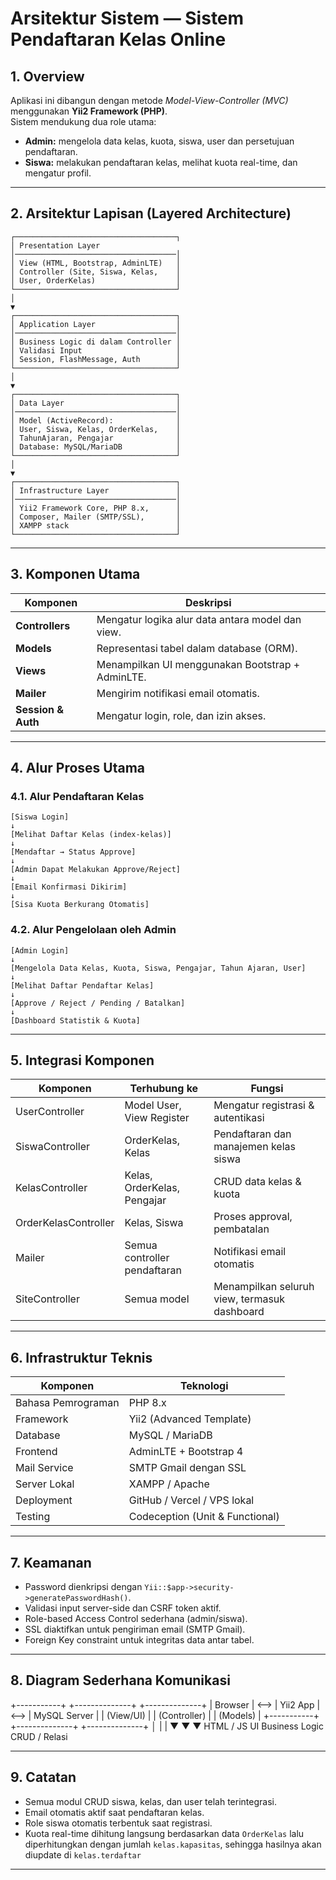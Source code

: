 # Arsitektur Sistem — Sistem Pendaftaran Kelas Online

## 1. Overview
Aplikasi ini dibangun dengan metode *Model-View-Controller (MVC)* menggunakan **Yii2 Framework (PHP)**.  
Sistem mendukung dua role utama:
- **Admin:** mengelola data kelas, kuota, siswa, user dan persetujuan pendaftaran.
- **Siswa:** melakukan pendaftaran kelas, melihat kuota real-time, dan mengatur profil.

---

## 2. Arsitektur Lapisan (Layered Architecture)
    ┌────────────────────────────────────┐
    │ Presentation Layer                 
    │────────────────────────────────────│
    │ View (HTML, Bootstrap, AdminLTE)   │
    │ Controller (Site, Siswa, Kelas,    │
    │ User, OrderKelas)                  │
    └────────────────────────────────────┘
    │
    ▼
    ┌────────────────────────────────────┐
    │ Application Layer                  │
    │────────────────────────────────────│
    │ Business Logic di dalam Controller │
    │ Validasi Input                     │
    │ Session, FlashMessage, Auth        │
    └────────────────────────────────────┘
    │
    ▼
    ┌────────────────────────────────────┐
    │ Data Layer                         │
    │────────────────────────────────────│
    │ Model (ActiveRecord):              │
    │ User, Siswa, Kelas, OrderKelas,    │
    │ TahunAjaran, Pengajar              │
    │ Database: MySQL/MariaDB            │
    └────────────────────────────────────┘
    │
    ▼
    ┌────────────────────────────────────┐
    │ Infrastructure Layer               │
    │────────────────────────────────────│
    │ Yii2 Framework Core, PHP 8.x,      │
    │ Composer, Mailer (SMTP/SSL),       │
    │ XAMPP stack                        │
    └────────────────────────────────────┘
---

## 3. Komponen Utama

| Komponen           | Deskripsi                                        |
|--------------------|--------------------------------------------------|
| **Controllers**    | Mengatur logika alur data antara model dan view. |
| **Models**         | Representasi tabel dalam database (ORM).         |
| **Views**          | Menampilkan UI menggunakan Bootstrap + AdminLTE. |
| **Mailer**         | Mengirim notifikasi email otomatis.              |
| **Session & Auth** | Mengatur login, role, dan izin akses.            |

---

## 4. Alur Proses Utama

### 4.1. Alur Pendaftaran Kelas
    [Siswa Login]
    ↓
    [Melihat Daftar Kelas (index-kelas)]
    ↓
    [Mendaftar → Status Approve]
    ↓
    [Admin Dapat Melakukan Approve/Reject]
    ↓
    [Email Konfirmasi Dikirim]
    ↓
    [Sisa Kuota Berkurang Otomatis]

### 4.2. Alur Pengelolaan oleh Admin
    [Admin Login]
    ↓
    [Mengelola Data Kelas, Kuota, Siswa, Pengajar, Tahun Ajaran, User]
    ↓
    [Melihat Daftar Pendaftar Kelas]
    ↓
    [Approve / Reject / Pending / Batalkan]
    ↓
    [Dashboard Statistik & Kuota]

---

## 5. Integrasi Komponen

| Komponen             | Terhubung ke                 | Fungsi                                       |
|----------------------|------------------------------|----------------------------------------------|
| UserController       | Model User, View Register    | Mengatur registrasi & autentikasi            |
| SiswaController      | OrderKelas, Kelas            | Pendaftaran dan manajemen kelas siswa        |
| KelasController      | Kelas, OrderKelas, Pengajar  | CRUD data kelas & kuota                      |
| OrderKelasController | Kelas, Siswa                 | Proses approval, pembatalan                  |
| Mailer               | Semua controller pendaftaran | Notifikasi email otomatis                    |
| SiteController       | Semua model                  | Menampilkan seluruh view, termasuk dashboard |

---

## 6. Infrastruktur Teknis

| Komponen           | Teknologi                        |
|--------------------|----------------------------------|
| Bahasa Pemrograman | PHP 8.x                          |
| Framework          | Yii2 (Advanced Template)         |
| Database           | MySQL / MariaDB                  |
| Frontend           | AdminLTE + Bootstrap 4           |
| Mail Service       | SMTP Gmail dengan SSL            |
| Server Lokal       | XAMPP / Apache                   |
| Deployment         | GitHub / Vercel / VPS lokal      |
| Testing            | Codeception (Unit & Functional)  |

---

## 7. Keamanan
- Password dienkripsi dengan `Yii::$app->security->generatePasswordHash()`.
- Validasi input server-side dan CSRF token aktif.
- Role-based Access Control sederhana (admin/siswa).
- SSL diaktifkan untuk pengiriman email (SMTP Gmail).
- Foreign Key constraint untuk integritas data antar tabel.

---

## 8. Diagram Sederhana Komunikasi
+-----------+      +--------------+      +--------------+
| Browser   | <--> | Yii2 App     | <--> | MySQL Server |
| (View/UI) |      | (Controller) |      | (Models)     |
+-----------+      +--------------+      +--------------+
    │                      |                     |
    ▼                      ▼                     ▼
  HTML /       JS UI Business Logic CRUD /     Relasi
  
---

## 9. Catatan
- Semua modul CRUD siswa, kelas, dan user telah terintegrasi.
- Email otomatis aktif saat pendaftaran kelas.
- Role siswa otomatis terbentuk saat registrasi.
- Kuota real-time dihitung langsung berdasarkan data `OrderKelas` lalu diperhitungkan
  dengan jumlah `kelas.kapasitas`, sehingga hasilnya akan diupdate di `kelas.terdaftar`

---

